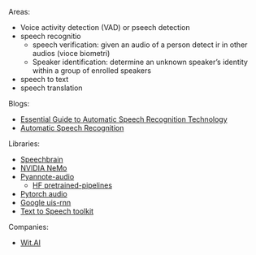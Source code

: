 Areas:
* Voice activity detection (VAD) or pseech detection
* speech recognitio
  * speech verification: given an audio of a person detect ir in other audios (vioce biometri)
  * Speaker identification: determine an unknown speaker’s identity within a group of enrolled speakers
* speech to text
* speech translation




Blogs:
* [Essential Guide to Automatic Speech Recognition Technology](https://developer.nvidia.com/blog/essential-guide-to-automatic-speech-recognition-technology/)
* [Automatic Speech Recognition](https://huggingface.co/tasks/automatic-speech-recognition)

Libraries:
* [Speechbrain](https://github.com/speechbrain/speechbrain)
* [NVIDIA NeMo](https://github.com/NVIDIA/NeMo)
* [Pyannote-audio](https://github.com/pyannote/pyannote-audio)
  * [HF pretrained-pipelines](https://huggingface.co/spaces/pyannote/pretrained-pipelines)
* [Pytorch audio](https://github.com/pytorch/audio)
* [Google uis-rnn](https://github.com/google/uis-rnn)
* [Text to Speech toolkit](https://github.com/coqui-ai/TTS)



Companies:
* [Wit.AI](https://wit.ai/)
